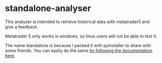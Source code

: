 # standalone-analyser
This analyser is intended to retrieve historical data with metatrader5 and give a feedback.

Metatrader 5 only works in windows, so linux users will not be able to test it.

The name standalone is because I packed it with pyinstaller to share with some friends. You can easily do the same [ by following the documentation here](https://pyinstaller.org/en/stable/).

